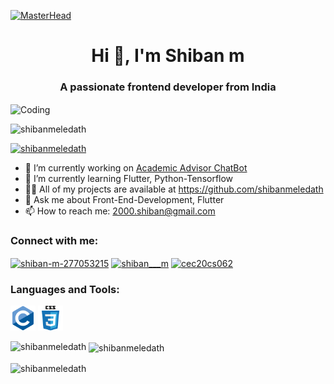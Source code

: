 <a href="https://github.com/shibanmeledath"><img src="https://encrypted-tbn0.gstatic.com/images?q=tbn:ANd9GcSEU-j8H2rD4H-zJC1bysqoneBOmSb_n7bTdg&s" alt="MasterHead"></a>
<h1 align="center">Hi 👋, I'm Shiban m</h1>
<h3 align="center">A passionate frontend developer from India</h3>
<img align="center" alt="Coding" width="400" src="https://cdn.dribbble.com/users/1162077/screenshots/3848914/programmer.gif">
<p align="left"> <img src="https://komarev.com/ghpvc/?username=shibanmeledath&label=Profile%20views&color=0e75b6&style=flat" alt="shibanmeledath" /> </p>

<p align="left"> <a href="https://github.com/ryo-ma/github-profile-trophy"><img src="https://github-profile-trophy.vercel.app/?username=shibanmeledath" alt="shibanmeledath" /></a> </p>

<ul>
  <li>🔭 I’m currently working on <a href="https://github.com/MAIN-PROJECT-2023/Interface">Academic Advisor ChatBot</a></li>
  <li>🌱 I’m currently learning Flutter, Python-Tensorflow</li>
  <li>👨‍💻 All of my projects are available at <a href="https://github.com/shibanmeledath">https://github.com/shibanmeledath</a></li>
  <li>💬 Ask me about Front-End-Development, Flutter</li>
  <li>📫 How to reach me: <a href="mailto:2000.shiban@gmail.com">2000.shiban@gmail.com</a></li>
</ul>

<h3 align="left">Connect with me:</h3>
<p align="left">
  <a href="https://linkedin.com/in/shiban-m-277053215" target="blank"><img align="center" src="https://raw.githubusercontent.com/rahuldkjain/github-profile-readme-generator/master/src/images/icons/Social/linked-in-alt.svg" alt="shiban-m-277053215" height="30" width="40" /></a>
  <a href="https://instagram.com/shiban___m" target="blank"><img align="center" src="https://raw.githubusercontent.com/rahuldkjain/github-profile-readme-generator/master/src/images/icons/Social/instagram.svg" alt="shiban___m" height="30" width="40" /></a>
  <a href="https://www.codechef.com/users/cec20cs062" target="blank"><img align="center" src="https://cdn.jsdelivr.net/npm/simple-icons@3.1.0/icons/codechef.svg" alt="cec20cs062" height="30" width="40" /></a>
</p>

<h3 align="left">Languages and Tools:</h3>
<p align="left">
  <img src="https://raw.githubusercontent.com/devicons/devicon/master/icons/c/c-original.svg" alt="c" width="40" height="40"/>
  <img src="https://raw.githubusercontent.com/devicons/devicon/master/icons/css3/css3-original-wordmark.svg" alt="css3" width="40" height="40"/>
  <!-- Add other icons here -->
</p>

<p><img align="left" src="https://github-readme-stats.vercel.app/api/top-langs?username=shibanmeledath&show_icons=true&locale=en&layout=compact" alt="shibanmeledath" /></p>

<p>&nbsp;<img align="center" src="https://github-readme-stats.vercel.app/api?username=shibanmeledath&show_icons=true&locale=en" alt="shibanmeledath" /></p>

<p><img align="center" src="https://github-readme-streak-stats.herokuapp.com/?user=shibanmeledath&" alt="shibanmeledath" /></p>
